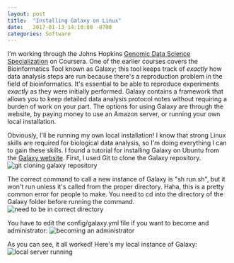 ```yaml
---
layout: post
title:  "Installing Galaxy on Linux"
date:   2017-01-13 14:10:00 -0700
categories: Software
---
```

I'm working through the Johns Hopkins [Genomic Data Science Specialization] on Coursera. One of the earlier courses covers the Bioinformatics Tool known as Galaxy; this tool keeps track of *exactly* how data analysis steps are run because there's a reproduction problem in the field of bioinformatics. It's essential to be able to reproduce experiments *exactly* as they were initially performed. Galaxy contains a framework that allows you to keep detailed data analysis protocol notes without requiring a burden of work on your part. The options for using Galaxy are through the website, by paying money to use an Amazon server, or running your own local installation.

Obviously, I'll be running my own local installation! I know that strong Linux skills are required for biological data analysis, so I'm doing everything I can to gain these skills. I found a tutorial for installing Galaxy on Ubuntu from the [Galaxy website]. First, I used Git to clone the Galaxy repository.
![git cloning galaxy repository]({{"/assets/linux_galaxy_install/git_clone_galaxy.jpg"}})

The correct command to call a new instance of Galaxy is "sh run.sh", but it won't run unless it's called from the proper directory. Haha, this is a pretty common error for people to make. You need to cd into the directory of the Galaxy folder before running the command.
![need to be in correct directory]({{"/assets/linux_galaxy_install/run_galaxy_right_directory.jpg"}})

You have to edit the config/galaxy.yml file if you want to become and administrator:
![becoming an administrator]({{"/assets/linux_galaxy_install/galaxy_becoming_admin_config.jpg"}})

As you can see, it all worked! Here's my local instance of Galaxy:
![local server running]({{"/assets/linux_galaxy_install/local_galaxy_server_running.jpg"}})

[Genomic Data Science Specialization]:https://www.coursera.org/specializations/genomic-data-science
[Galaxy website]:https://galaxyproject.org/admin/get-galaxy/
